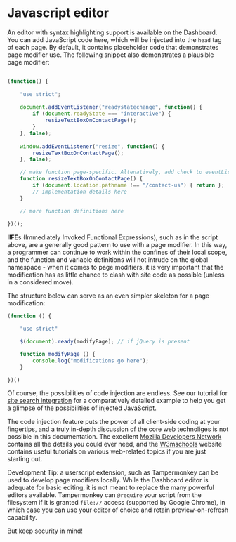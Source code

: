 # Javascript editor

An editor with syntax highlighting support is available on the Dashboard. You can add JavaScript code here, which will be injected into the `head` tag of each page. By default, it contains placeholder code that demonstrates page modifier use. The following snippet also demonstrates a plausible page modifier:

```javascript 

(function() { 
    
    "use strict";
    
    document.addEventListener("readystatechange", function() {
        if (document.readyState === "interactive") {
            resizeTextBoxOnContactPage();
        }
    }, false);
    
    window.addEventListener("resize", function() {
        resizeTextBoxOnContactPage();
    }, false);

    // make function page-specific. Altenatively, add check to eventListener above
    function resizeTextBoxOnContactPage() {
        if (document.location.pathname !== "/contact-us") { return };
        // implementation details here
    }

    // more function definitions here
    
})();

```

**IIFE**s (Immediately Invoked Functional Expressions), such as in the script above, are a generally good pattern to use with a page modifier. In this way, a programmer can continue to work within the confines of their local scope, and the function and variable definitions will not intrude on the global namespace - when it comes to page modifiers, it is very important that the modification has as little chance to clash with site code as possible (unless in a considered move).

The structure below can serve as an even simpler skeleton for a page modification:

``` javascript
(function () {

    "use strict"

    $(document).ready(modifyPage); // if jQuery is present

    function modifyPage () {
        console.log("modifications go here");
    }

})()
```

Of course, the possibilities of code injection are endless. See our tutorial for [site search integration](../../cookbook/sitesearch.html) for a comparatively detailed example to help you get a glimpse of the possibilities of injected JavaScript. 

The code injection feature puts the power of all client-side coding at your fingertips, and a truly in-depth discussion of the core web technoliges is not possible in this documentation. The excellent [Mozilla Developers Network](https://developer.mozilla.org/) contains all the details you could ever need, and the [W3mschools](https://www.w3schools.com/) website contains useful tutorials on various web-related topics if you are just starting out.

Development Tip: a userscript extension, such as Tampermonkey can be used to develop page modifiers locally. While the Dashboard editor is adequate for basic editing, it is not meant to replace the many powerful editors available. Tampermonkey can `@require` your script from the filesystem if it is granted `file://` access (supported by Google Chrome), in which case you can use your editor of choice and retain preview-on-refresh capability.

But keep security in mind!

